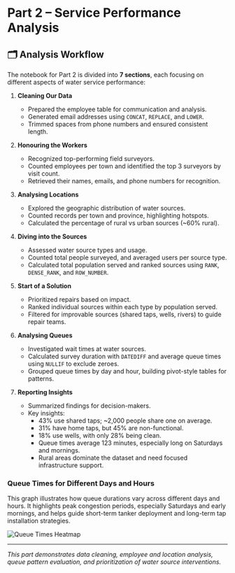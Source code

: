 # Part 2 – Service Performance Analysis

## 🗂 Analysis Workflow
The notebook for Part 2 is divided into **7 sections**, each focusing on different aspects of water service performance:

1. **Cleaning Our Data**  
   - Prepared the employee table for communication and analysis.  
   - Generated email addresses using `CONCAT`, `REPLACE`, and `LOWER`.  
   - Trimmed spaces from phone numbers and ensured consistent length.

2. **Honouring the Workers**  
   - Recognized top-performing field surveyors.  
   - Counted employees per town and identified the top 3 surveyors by visit count.  
   - Retrieved their names, emails, and phone numbers for recognition.

3. **Analysing Locations**  
   - Explored the geographic distribution of water sources.  
   - Counted records per town and province, highlighting hotspots.  
   - Calculated the percentage of rural vs urban sources (~60% rural).

4. **Diving into the Sources**  
   - Assessed water source types and usage.  
   - Counted total people surveyed, and averaged users per source type.  
   - Calculated total population served and ranked sources using `RANK`, `DENSE_RANK`, and `ROW_NUMBER`.

5. **Start of a Solution**  
   - Prioritized repairs based on impact.  
   - Ranked individual sources within each type by population served.  
   - Filtered for improvable sources (shared taps, wells, rivers) to guide repair teams.

6. **Analysing Queues**  
   - Investigated wait times at water sources.  
   - Calculated survey duration with `DATEDIFF` and average queue times using `NULLIF` to exclude zeroes.  
   - Grouped queue times by day and hour, building pivot-style tables for patterns.

7. **Reporting Insights**  
   - Summarized findings for decision-makers.  
   - Key insights:  
     - 43% use shared taps; ~2,000 people share one on average.  
     - 31% have home taps, but 45% are non-functional.  
     - 18% use wells, with only 28% being clean.  
     - Queue times average 123 minutes, especially long on Saturdays and mornings.  
     - Rural areas dominate the dataset and need focused infrastructure support.

### Queue Times for Different Days and Hours

This graph illustrates how queue durations vary across different days and hours. It highlights peak congestion periods, especially Saturdays and early mornings, and helps guide short-term tanker deployment and long-term tap installation strategies.

![Queue Times Heatmap](images/Part_2_graph.jpg)


---

*This part demonstrates data cleaning, employee and location analysis, queue pattern evaluation, and prioritization of water source interventions.*
